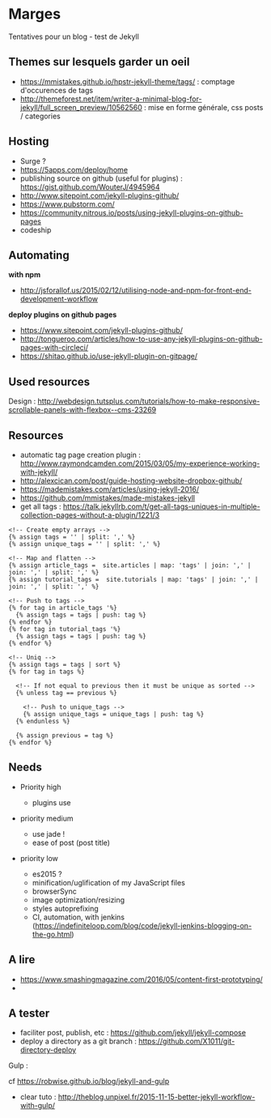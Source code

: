Marges
==============================

Tentatives pour un blog - test de Jekyll

## Themes sur lesquels garder un oeil

- https://mmistakes.github.io/hpstr-jekyll-theme/tags/ : comptage d'occurences de tags
- http://themeforest.net/item/writer-a-minimal-blog-for-jekyll/full_screen_preview/10562560 : mise en forme générale, css posts / categories


## Hosting

- Surge ?
- https://5apps.com/deploy/home
- publishing source on github (useful for plugins) : https://gist.github.com/WouterJ/4945964
- http://www.sitepoint.com/jekyll-plugins-github/
- https://www.pubstorm.com/
- https://community.nitrous.io/posts/using-jekyll-plugins-on-github-pages
- codeship

## Automating

**with npm**

- http://jsforallof.us/2015/02/12/utilising-node-and-npm-for-front-end-development-workflow

**deploy plugins on github pages**

- https://www.sitepoint.com/jekyll-plugins-github/
- http://tongueroo.com/articles/how-to-use-any-jekyll-plugins-on-github-pages-with-circleci/
- https://shitao.github.io/use-jekyll-plugin-on-gitpage/


## Used resources

Design :
http://webdesign.tutsplus.com/tutorials/how-to-make-responsive-scrollable-panels-with-flexbox--cms-23269

## Resources

- automatic tag page creation plugin : http://www.raymondcamden.com/2015/03/05/my-experience-working-with-jekyll/
- http://alexcican.com/post/guide-hosting-website-dropbox-github/
- https://mademistakes.com/articles/using-jekyll-2016/
- https://github.com/mmistakes/made-mistakes-jekyll
- get all tags : https://talk.jekyllrb.com/t/get-all-tags-uniques-in-multiple-collection-pages-without-a-plugin/1221/3


``` liquid
<!-- Create empty arrays -->
{% assign tags = '' | split: ',' %}
{% assign unique_tags = '' | split: ',' %}

<!-- Map and flatten -->
{% assign article_tags =  site.articles | map: 'tags' | join: ',' | join: ',' | split: ',' %}
{% assign tutorial_tags =  site.tutorials | map: 'tags' | join: ',' | join: ',' | split: ',' %}

<!-- Push to tags -->
{% for tag in article_tags '%}
  {% assign tags = tags | push: tag %}
{% endfor %}
{% for tag in tutorial_tags '%}
  {% assign tags = tags | push: tag %}
{% endfor %}

<!-- Uniq -->
{% assign tags = tags | sort %}
{% for tag in tags %}

  <!-- If not equal to previous then it must be unique as sorted -->
  {% unless tag == previous %}

    <!-- Push to unique_tags -->
    {% assign unique_tags = unique_tags | push: tag %}
  {% endunless %}

  {% assign previous = tag %}
{% endfor %}
```

## Needs

- Priority high
  - plugins use

- priority medium
  - use jade !
  - ease of post (post title)

- priority low
  - es2015 ?
  - minification/uglification of my JavaScript files
  - browserSync
  - image optimization/resizing
  - styles autoprefixing
  - CI, automation, with jenkins (https://indefiniteloop.com/blog/code/jekyll-jenkins-blogging-on-the-go.html)

## A lire

- https://www.smashingmagazine.com/2016/05/content-first-prototyping/
-

## A tester

- faciliter post, publish, etc : https://github.com/jekyll/jekyll-compose
- deploy a directory as a git branch : https://github.com/X1011/git-directory-deploy

Gulp :

cf https://robwise.github.io/blog/jekyll-and-gulp

- clear tuto : http://theblog.unpixel.fr/2015-11-15-better-jekyll-workflow-with-gulp/